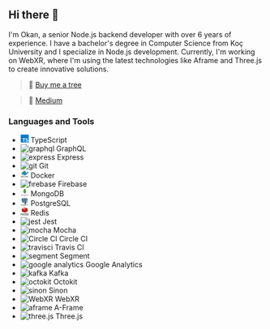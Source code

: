 ## Hi there 👋

I'm Okan, a senior Node.js backend developer with over 6 years of experience. I have a bachelor's degree in Computer Science from Koç University and I specialize in Node.js development. Currently, I'm working on WebXR, where I'm using the latest technologies like Aframe and Three.js to create innovative solutions.

> 🌲 [Buy me a tree](https://ecologi.com/okanaslan?r=6038ba5d516b5f001dd03c35)

> 👀 [Medium](https://aslanokan.medium.com)

### Languages and Tools
- <img src="https://raw.githubusercontent.com/devicons/devicon/master/icons/typescript/typescript-original.svg" alt="typescript" height="16"/> TypeScript
- <img src="https://www.vectorlogo.zone/logos/graphql/graphql-icon.svg" alt="graphql" height="16"/> GraphQL
- <img src="https://www.vectorlogo.zone/logos/expressjs/expressjs-ar21.svg" alt="express" height="16"/> Express
- <img src="https://www.vectorlogo.zone/logos/git-scm/git-scm-icon.svg" alt="git" height="16"/> Git
- <img src="https://raw.githubusercontent.com/devicons/devicon/master/icons/docker/docker-original-wordmark.svg" alt="docker" height="16"/> Docker
- <img src="https://www.vectorlogo.zone/logos/firebase/firebase-icon.svg" alt="fırebase" height="16"/> Firebase
- <img src="https://raw.githubusercontent.com/devicons/devicon/master/icons/mongodb/mongodb-original-wordmark.svg" alt="mongodb" height="16"/> MongoDB
- <img src="https://raw.githubusercontent.com/devicons/devicon/master/icons/postgresql/postgresql-original-wordmark.svg" alt="postgresql" height="16"/> PostgreSQL
- <img src="https://raw.githubusercontent.com/devicons/devicon/master/icons/redis/redis-original-wordmark.svg" alt="redis" height="16"/> Redis
- <img src="https://www.vectorlogo.zone/logos/jestjsio/jestjsio-icon.svg" alt="jest" height="16"/> Jest
- <img src="https://www.vectorlogo.zone/logos/mochajs/mochajs-icon.svg" alt="mocha" height="16"/> Mocha
- <img src="https://cdn.jsdelivr.net/gh/devicons/devicon/icons/circleci/circleci-plain-wordmark.svg" alt="Circle CI" height="16"/> Circle CI
- <img src="https://www.vectorlogo.zone/logos/travis-ci/travis-ci-icon.svg" alt="travisci" height="16"/> Travis CI
- <img src="https://www.vectorlogo.zone/logos/segment/segment-icon.svg" alt="segment" height="16"/> Segment
- <img src="https://www.vectorlogo.zone/logos/google_analytics/google_analytics-official.svg" alt="google analytics" height="16"/> Google Analytics
- <img src="https://www.vectorlogo.zone/logos/apache_kafka/apache_kafka-vertical.svg" alt="kafka" height="16"/> Kafka
- <img src="https://avatars.githubusercontent.com/u/3430433?s=200&amp;v=4" alt="octokit" height="16"/> Octokit
- <img src="https://avatars.githubusercontent.com/u/6570253?s=200&amp;v=4" alt="sinon" height="16"/> Sinon
- <img src="https://immersive-web.github.io/webxr-samples/media/logo/webxr-logo.svg" alt="WebXR" height="16"/> WebXR
- <img src="https://avatars.githubusercontent.com/u/16024092?s=200&v=4" alt="aframe" height="16"/> A-Frame
- <img src="https://user-images.githubusercontent.com/5307958/38454395-eba34a8a-3a90-11e8-9c95-680a7aea037f.png" alt="three.js" height="16"/> Three.js
